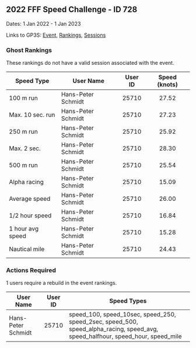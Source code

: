 ## 2022 FFF Speed Challenge - ID 728

Dates: 1 Jan 2022 - 1 Jan 2023

Links to GP3S: [Event](https://www.gps-speedsurfing.com/default.aspx?mnu=event&val=728), [Rankings](https://www.gps-speedsurfing.com/default.aspx?mnu=eventranking&val=728), [Sessions](https://www.gps-speedsurfing.com/default.aspx?mnu=eventsessions&val=728)

### Ghost Rankings

These rankings do not have a valid session associated with the event.

| Speed Type | User Name | User ID | Speed (knots) |
| ---------- | --------- | :-----: | :-----------: |
| 100 m run | Hans-Peter Schmidt | 25710 | 27.52 |
| Max. 10 sec. run | Hans-Peter Schmidt | 25710 | 27.23 |
| 250 m run | Hans-Peter Schmidt | 25710 | 25.92 |
| Max. 2 sec. | Hans-Peter Schmidt | 25710 | 28.30 |
| 500 m run | Hans-Peter Schmidt | 25710 | 25.54 |
| Alpha racing | Hans-Peter Schmidt | 25710 | 15.09 |
| Average speed | Hans-Peter Schmidt | 25710 | 26.00 |
| 1/2 hour speed | Hans-Peter Schmidt | 25710 | 16.84 |
| 1 hour avg speed | Hans-Peter Schmidt | 25710 | 15.28 |
| Nautical mile | Hans-Peter Schmidt | 25710 | 24.43 |

### Actions Required

1 users require a rebuild in the event rankings.

| User Name | User ID | Speed Types |
| --------- | :-----: | ----------- |
| Hans-Peter Schmidt | 25710 | speed_100, speed_10sec, speed_250, speed_2sec, speed_500, speed_alpha_racing, speed_avg, speed_halfhour, speed_hour, speed_mile |
